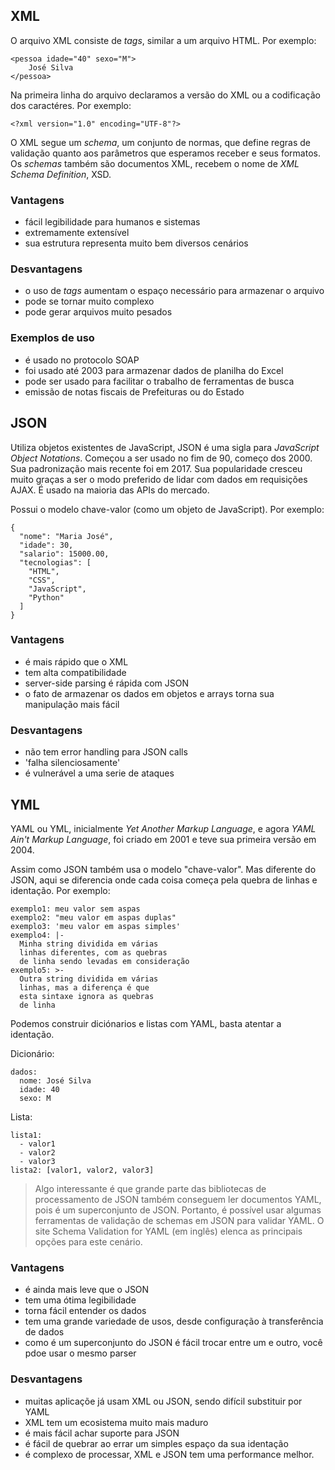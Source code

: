 ## **XML**

O arquivo XML consiste de _tags_, similar a um arquivo HTML. Por exemplo:

```
<pessoa idade="40" sexo="M">
    José Silva
</pessoa>
```

Na primeira linha do arquivo declaramos a versão do XML ou a codificação dos caractéres. Por exemplo:

```
<?xml version="1.0" encoding="UTF-8"?>
```

O XML segue um _schema_, um conjunto de normas, que define regras de validação quanto aos parâmetros que esperamos receber e seus formatos. Os _schemas_ também são documentos XML, recebem o nome de _XML Schema Definition_, XSD.

### **Vantagens**

- fácil legibilidade para humanos e sistemas
- extremamente extensível
- sua estrutura representa muito bem diversos cenários

### **Desvantagens**

- o uso de _tags_ aumentam o espaço necessário para armazenar o arquivo
- pode se tornar muito complexo
- pode gerar arquivos muito pesados

### **Exemplos de uso**

- é usado no protocolo SOAP
- foi usado até 2003 para armazenar dados de planilha do Excel
- pode ser usado para facilitar o trabalho de ferramentas de busca
- emissão de notas fiscais de Prefeituras ou do Estado

## **JSON**

Utiliza objetos existentes de JavaScript,
JSON é uma sigla para _JavaScript Object Notations_. Começou a ser usado no fim de 90, começo dos 2000. Sua padronização mais recente foi em 2017. Sua popularidade cresceu muito graças a ser o modo preferido de lidar com dados em requisições AJAX. É usado na maioria das APIs do mercado.

Possui o modelo chave-valor (como um objeto de JavaScript). Por exemplo:

```
{
  "nome": "Maria José",
  "idade": 30,
  "salario": 15000.00,
  "tecnologias": [
    "HTML",
    "CSS",
    "JavaScript",
    "Python"
  ]
}
```

### **Vantagens**

- é mais rápido que o XML
- tem alta compatibilidade
- server-side parsing é rápida com JSON
- o fato de armazenar os dados em objetos e arrays torna sua manipulação mais fácil

### **Desvantagens**

- não tem error handling para JSON calls
- 'falha silenciosamente'
- é vulnerável a uma serie de ataques

## **YML**

YAML ou YML, inicialmente _Yet Another Markup Language_, e agora _YAML Ain't Markup Language_, foi criado em 2001 e teve sua primeira versão em 2004.

Assim como JSON também usa o modelo "chave-valor". Mas diferente do JSON, aqui se diferencia onde cada coisa começa pela quebra de linhas e identação. Por exemplo:

```
exemplo1: meu valor sem aspas
exemplo2: "meu valor em aspas duplas"
exemplo3: 'meu valor em aspas simples'
exemplo4: |-
  Minha string dividida em várias
  linhas diferentes, com as quebras
  de linha sendo levadas em consideração
exemplo5: >-
  Outra string dividida em várias
  linhas, mas a diferença é que
  esta sintaxe ignora as quebras
  de linha
```

Podemos construir diciónarios e listas com YAML, basta atentar a identação.

Dicionário:

```
dados:
  nome: José Silva
  idade: 40
  sexo: M
```

Lista:

```
lista1:
  - valor1
  - valor2
  - valor3
lista2: [valor1, valor2, valor3]
```

> Algo interessante é que grande parte das bibliotecas de processamento de JSON também conseguem ler documentos YAML, pois é um superconjunto de JSON. Portanto, é possível usar algumas ferramentas de validação de schemas em JSON para validar YAML. O site Schema Validation for YAML (em inglês) elenca as principais opções para este cenário.

### **Vantagens**

- é ainda mais leve que o JSON
- tem uma ótima legibilidade
- torna fácil entender os dados
- tem uma grande variedade de usos, desde configuração à transferência de dados
- como é um superconjunto do JSON é fácil trocar entre um e outro, você pdoe usar o mesmo parser

### **Desvantagens**

- muitas aplicaçõe já usam XML ou JSON, sendo difícil substituir por YAML
- XML tem um ecosistema muito mais maduro
- é mais fácil achar suporte para JSON
- é fácil de quebrar ao errar um simples espaço da sua identação
- é complexo de processar, XML e JSON tem uma performance melhor.
